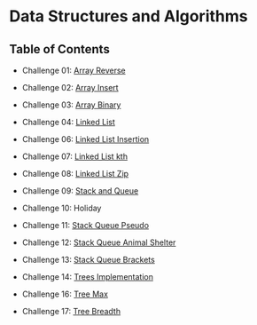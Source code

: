 # Data Structures and Algorithms

## Table of Contents

* Challenge 01: [Array Reverse](python/docs/array_reverse/README.md)

* Challenge 02: [Array Insert](python/docs/array_insert_shift/README.md)

* Challenge 03: [Array Binary](python/docs/array_binary_search/README.md)

* Challenge 04: [Linked List](python/docs/linked_list/README.md)

* Challenge 06: [Linked List Insertion](python/docs/linked_list_insertions/README.md)

* Challenge 07: [Linked List kth](python/docs/linked_list_kth/README.md)

* Challenge 08: [Linked List Zip](python/docs/linked_list_zip/README.md)

* Challenge 09: [Stack and Queue](python/docs/stack_and_queue/README.md)

* Challenge 10: Holiday

* Challenge 11: [Stack Queue Pseudo](python/docs/stack_queue_pseudo/README.md)

* Challenge 12: [Stack Queue Animal Shelter](python/docs/stack_queue_animal_shelter/README.md)

* Challenge 13: [Stack Queue Brackets](python/docs/stack_queue_brackets/README.md)

* Challenge 14: [Trees Implementation](python/docs/trees/README.md)

* Challenge 16: [Tree Max](python/docs/tree_max/README.md)

* Challenge 17: [Tree Breadth](python/docs/tree_breadth_first/README.md)
